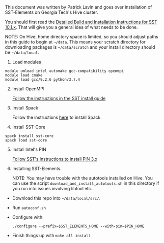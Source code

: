 This document was written by Patrick Lavin and goes over installation of SST-Elements on Georgia Tech's Hive cluster.

You should first read the [Detailed Build and Installation Instructions for SST 10.1.x](http://sst-simulator.org/SSTPages/SSTBuildAndInstall10dot1dot0SeriesDetailedBuildInstructions/). That will give you a general idea of what needs to be done.

NOTE: On Hive, home directory space is limited, so you should adjust paths in this guide to begin at `~/data`. This means your scratch directory for downloading packages is `~/data/scratch` and your install directory should be `~/data/local`.

1. Load modules

```
module unload intel automake gcc-compatibility openmpi
module load cmake
module load gcc/9.2.0 python/3.7.4
```

2. Install OpenMPI

    [Follow the instructions in the SST install guide](http://sst-simulator.org/SSTPages/SSTBuildAndInstall10dot1dot0SeriesDetailedBuildInstructions/#openmpi-403-strongly-recommended)

3. Install Spack

    Follow the instructions [here](https://spack.io/about/) to install Spack.

4. Install SST-Core
```
spack install sst-core
spack load sst-core
```

5. Install Intel's PIN

    [Follow SST's instructions to install PIN 3.x](http://sst-simulator.org/SSTPages/SSTBuildAndInstall10dot1dot0SeriesAdditionalExternalComponents/#intel-pin-tool-313-98189)

5. Installing SST-Elements

    NOTE: You may have trouble with the autotools installed on Hive. You can use the script `download_and_install_autotools.sh` in this directory if you run into issues involving libtool etc.


- Download this repo into `~/data/local/src/`.

- Run `autoconf.sh`

- Configure with:

    `./configure --prefix=$SST_ELEMENTS_HOME --with-pin=$PIN_HOME`

- Finish things up with `make all install`




